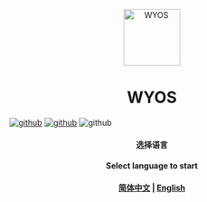 <p align="center">
<img src="https://wangfangchenfei.github.io/WYOS/WYOS_Logo_596x1004.svg" alt="WYOS" width="100">
<h1 align="center">WYOS</h1>
</p>

[![github](https://img.shields.io/badge/WYOS-v1.0-red.svg?style=flat-square)](https://github.com/wangfangchenfei/WYOS)
[![github](https://img.shields.io/badge/license-MIT-orange?style=flat-square)](https://github.com/wangfangchenfei/WYOS/blob/main/LICENSE)
![github](https://img.shields.io/badge/platform-Windows7+%20%7C%20macOS%2010.0+-yellow.svg?style=flat-square)

<h4 align="center">选择语言</h4> 
<h4 align="center">Select language to start</h4> 
<h4 align="center"><a href="https://github.com/wangfangchenfei/WYOS/blob/main/README/README_zh_CN.md">简体中文</a> | <a href="https://github.com/wangfangchenfei/WYOS/blob/main/README/README_en.md">English</a></h4>
